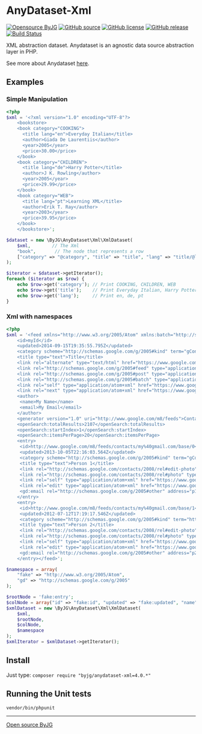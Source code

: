 # AnyDataset-Xml

[![Opensource ByJG](https://img.shields.io/badge/opensource-byjg-success.svg)](http://opensource.byjg.com)
[![GitHub source](https://img.shields.io/badge/Github-source-informational?logo=github)](https://github.com/byjg/anydataset-xml/)
[![GitHub license](https://img.shields.io/github/license/byjg/anydataset-xml.svg)](https://opensource.byjg.com/opensource/licensing.html)
[![GitHub release](https://img.shields.io/github/release/byjg/anydataset-xml.svg)](https://github.com/byjg/anydataset-xml/releases/)
[![Build Status](https://travis-ci.org/byjg/anydataset-xml.svg?branch=master)](https://travis-ci.org/byjg/anydataset-xml)


XML abstraction dataset. Anydataset is an agnostic data source abstraction layer in PHP. 

See more about Anydataset [here](https://opensource.byjg.com/php/anydataset).

## Examples

### Simple Manipulation

```php
<?php
$xml = '<?xml version="1.0" encoding="UTF-8"?>
    <bookstore>
    <book category="COOKING">
      <title lang="en">Everyday Italian</title>
      <author>Giada De Laurentiis</author>
      <year>2005</year>
      <price>30.00</price>
    </book>
    <book category="CHILDREN">
      <title lang="de">Harry Potter</title>
      <author>J K. Rowling</author>
      <year>2005</year>
      <price>29.99</price>
    </book>
    <book category="WEB">
      <title lang="pt">Learning XML</title>
      <author>Erik T. Ray</author>
      <year>2003</year>
      <price>39.95</price>
    </book>
    </bookstore>';

$dataset = new \ByJG\AnyDataset\Xml\XmlDataset(
    $xml,        // The Xml
    "book",       // The node that represents a row
    ["category" => "@category", "title" => "title", "lang" => "title/@lang"] // Mapping columns
);

$iterator = $dataset->getIterator();
foreach ($iterator as $row) {
    echo $row->get('category'); // Print COOKING, CHILDREN, WEB
    echo $row->get('title');    // Print Everyday Italian, Harry Potter, Learning Xml
    echo $row->get('lang');     // Print en, de, pt
}
```

### Xml with namespaces

```php
<?php
$xml = '<feed xmlns="http://www.w3.org/2005/Atom" xmlns:batch="http://schemas.google.com/gdata/batch" xmlns:gContact="http://schemas.google.com/contact/2008" xmlns:gd="http://schemas.google.com/g/2005" xmlns:openSearch="http://a9.com/-/spec/opensearchrss/1.0/">
    <id>myId</id>
    <updated>2014-09-15T19:35:55.795Z</updated>
    <category scheme="http://schemas.google.com/g/2005#kind" term="gContact#contact"/>
    <title type="text">Title</title>
    <link rel="alternate" type="text/html" href="https://www.google.com/"/>
    <link rel="http://schemas.google.com/g/2005#feed" type="application/atom+xml" href="https://www.google.com/m8/feeds/contacts/my%40gmail.com/full"/>
    <link rel="http://schemas.google.com/g/2005#post" type="application/atom+xml" href="https://www.google.com/m8/feeds/contacts/my%40gmail.com/full"/>
    <link rel="http://schemas.google.com/g/2005#batch" type="application/atom+xml" href="https://www.google.com/m8/feeds/contacts/my%40gmail.com/full/batch"/>
    <link rel="self" type="application/atom+xml" href="https://www.google.com/m8/feeds/contacts/my%40gmail.com/full?max-results=20"/>
    <link rel="next" type="application/atom+xml" href="https://www.google.com/m8/feeds/contacts/my%40gmail.com/full?max-results=20&amp;start-index=21"/>
    <author>
     <name>My Name</name>
     <email>My Email</email>
    </author>
    <generator version="1.0" uri="http://www.google.com/m8/feeds">Contacts</generator>
    <openSearch:totalResults>2107</openSearch:totalResults>
    <openSearch:startIndex>1</openSearch:startIndex>
    <openSearch:itemsPerPage>20</openSearch:itemsPerPage>
    <entry>
     <id>http://www.google.com/m8/feeds/contacts/my%40gmail.com/base/0</id>
     <updated>2013-10-05T22:16:03.564Z</updated>
     <category scheme="http://schemas.google.com/g/2005#kind" term="gContact#contact"/>
     <title type="text">Person 1</title>
     <link rel="http://schemas.google.com/contacts/2008/rel#edit-photo" type="image/*" href="https://www.google.com/m8/feeds/photos/media/my%40gmail.com/1/ABCDE"/>
     <link rel="http://schemas.google.com/contacts/2008/rel#photo" type="image/*" href="https://www.google.com/m8/feeds/photos/media/my%40gmail.com/1"/>
     <link rel="self" type="application/atom+xml" href="https://www.google.com/m8/feeds/contacts/my%40gmail.com/full/0"/>
     <link rel="edit" type="application/atom+xml" href="https://www.google.com/m8/feeds/contacts/my%40gmail.com/full/0/1234"/>
     <gd:email rel="http://schemas.google.com/g/2005#other" address="p1@gmail.com" primary="true"/>
    </entry>
    <entry>
     <id>http://www.google.com/m8/feeds/contacts/my%40gmail.com/base/1</id>
     <updated>2012-07-12T17:19:17.546Z</updated>
     <category scheme="http://schemas.google.com/g/2005#kind" term="http://schemas.google.com/contact/2008#contact"/>
     <title type="text">Person 2</title>
     <link rel="http://schemas.google.com/contacts/2008/rel#edit-photo" type="image/*" href="https://www.google.com/m8/feeds/photos/media/my%40gmail.com/1/EDFGH"/>
     <link rel="http://schemas.google.com/contacts/2008/rel#photo" type="image/*" href="https://www.google.com/m8/feeds/photos/media/my%40gmail.com/1"/>
     <link rel="self" type="application/atom+xml" href="https://www.google.com/m8/feeds/contacts/my%40gmail.com/full/1"/>
     <link rel="edit" type="application/atom+xml" href="https://www.google.com/m8/feeds/contacts/my%40gmail.com/full/1/5678"/>
     <gd:email rel="http://schemas.google.com/g/2005#other" address="p2@gmail.com" primary="true"/>
    </entry></feed>';

$namespace = array(
    "fake" => "http://www.w3.org/2005/Atom",
    "gd" => "http://schemas.google.com/g/2005"
);

$rootNode = 'fake:entry';
$colNode = array("id" => "fake:id", "updated" => "fake:updated", "name" => "fake:title", "email" => "gd:email/@address");
$xmlDataset = new \ByJG\AnyDataset\Xml\XmlDataset(
    $xml,
    $rootNode,
    $colNode,
    $namespace
);
$xmlIterator = $xmlDataset->getIterator();
```

## Install

Just type: `composer require "byjg/anydataset-xml=4.0.*"`

## Running the Unit tests

```bash
vendor/bin/phpunit
```

----
[Open source ByJG](http://opensource.byjg.com)
